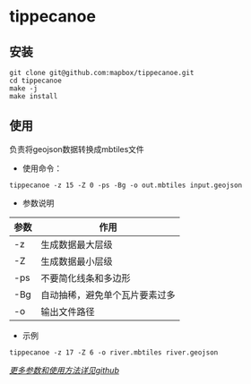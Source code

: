 # tippecanoe
## 安装
```shell
git clone git@github.com:mapbox/tippecanoe.git
cd tippecanoe
make -j
make install
```
## 使用
负责将geojson数据转换成mbtiles文件

- 使用命令：

````
tippecanoe -z 15 -Z 0 -ps -Bg -o out.mbtiles input.geojson
````

- 参数说明

参数 | 作用
----|------
-z | 生成数据最大层级
-Z | 生成数据最小层级
-ps | 不要简化线条和多边形 
-Bg | 自动抽稀，避免单个瓦片要素过多
-o | 输出文件路径

- 示例
````
tippecanoe -z 17 -Z 6 -o river.mbtiles river.geojson
````

[*更多参数和使用方法详见github*](https://github.com/mapbox/tippecanoe)